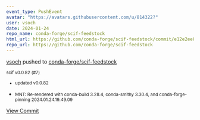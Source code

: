 ```yaml
---
event_type: PushEvent
avatar: "https://avatars.githubusercontent.com/u/814322?"
user: vsoch
date: 2024-01-24
repo_name: conda-forge/scif-feedstock
html_url: https://github.com/conda-forge/scif-feedstock/commit/e12e2ee809b652e3e59bed47e56a427e19e8eba5
repo_url: https://github.com/conda-forge/scif-feedstock
---
```


<a href='https://github.com/vsoch' target='_blank'>vsoch</a> pushed to <a href='https://github.com/conda-forge/scif-feedstock' target='_blank'>conda-forge/scif-feedstock</a>

<small>scif v0.0.82 (#7)

* updated v0.0.82

* MNT: Re-rendered with conda-build 3.28.4, conda-smithy 3.30.4, and conda-forge-pinning 2024.01.24.19.49.09</small>

<a href='https://github.com/conda-forge/scif-feedstock/commit/e12e2ee809b652e3e59bed47e56a427e19e8eba5' target='_blank'>View Commit</a>